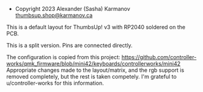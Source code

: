 * Copyright 2023 Alexander (Sasha) Karmanov <thumbsup.shop@karmanov.ca>

This is a default layout for ThumbsUp! v3 with RP2040 soldered on the PCB.

This is a split version.
Pins are connected directly.



The configuration is copied from this project:
https://github.com/controller-works/qmk_firmware/blob/mini42/keyboards/controllerworks/mini42
Appropriate changes made to the layout/matrix, and the rgb support is removed completely, but the rest is taken competely.
I'm grateful to u/controller-works for this information.